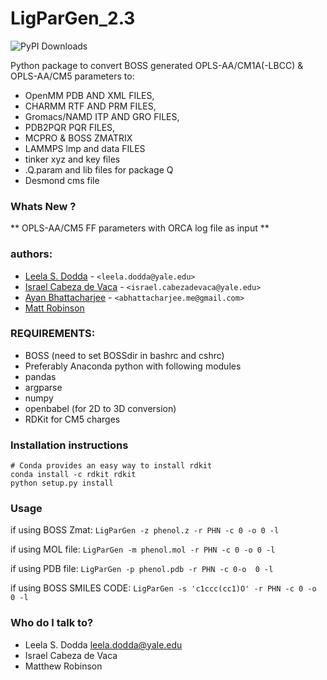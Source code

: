 # LigParGen_2.3

![PyPI Downloads](https://static.pepy.tech/badge/ligpargen)


Python package to convert BOSS generated OPLS-AA/CM1A(-LBCC) & OPLS-AA/CM5 parameters to:

- OpenMM PDB AND XML FILES,
- CHARMM RTF AND PRM FILES,
- Gromacs/NAMD ITP AND GRO FILES,
- PDB2PQR PQR FILES,  
- MCPRO & BOSS ZMATRIX
- LAMMPS lmp and data FILES
- tinker xyz and key files 
- .Q.param and  lib files for package Q
- Desmond cms file 

### Whats New ? ###

** OPLS-AA/CM5 FF parameters  with ORCA log file as input ** 

### authors: ###

* [Leela S. Dodda](https://github.com/leelasd) - `<leela.dodda@yale.edu>`
* [Israel Cabeza de Vaca]() - `<israel.cabezadevaca@yale.edu>`
* [Ayan Bhattacharjee]() - `<abhattacharjee.me@gmail.com>`
* [Matt Robinson](https://github.com/mc-robinson) 

### REQUIREMENTS: ###
- BOSS (need to set BOSSdir in bashrc and cshrc)
- Preferably Anaconda python with following modules
- pandas 
- argparse
- numpy
- openbabel (for 2D to 3D conversion)
- RDKit for CM5 charges

### Installation instructions ###

```
# Conda provides an easy way to install rdkit
conda install -c rdkit rdkit
python setup.py install
```

### Usage 

if using BOSS Zmat:
`LigParGen -z phenol.z -r PHN -c 0 -o 0 -l` 

if using MOL file:
`LigParGen -m phenol.mol -r PHN -c 0 -o 0 -l`

if using PDB file:
`LigParGen -p phenol.pdb -r PHN -c 0-o  0 -l`

if using BOSS SMILES CODE: 
`LigParGen -s 'c1ccc(cc1)O' -r PHN -c 0 -o 0 -l` 



### Who do I talk to? ###

* Leela S. Dodda leela.dodda@yale.edu 
* Israel Cabeza de Vaca 
* Matthew Robinson 

